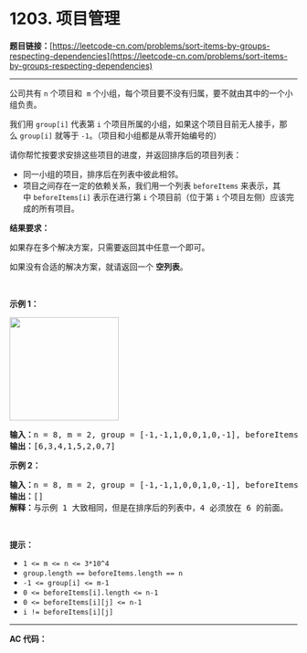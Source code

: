 # 1203. 项目管理

**题目链接：**[https://leetcode-cn.com/problems/sort-items-by-groups-respecting-dependencies](https://leetcode-cn.com/problems/sort-items-by-groups-respecting-dependencies)

---

<div class="content__1Y2H">
 <div class="notranslate">
  <p>公司共有&nbsp;<code>n</code>&nbsp;个项目和 &nbsp;<code>m</code>&nbsp;个小组，每个项目要不没有归属，要不就由其中的一个小组负责。</p> 
  <p>我们用&nbsp;<code>group[i]</code>&nbsp;代表第&nbsp;<code>i</code>&nbsp;个项目所属的小组，如果这个项目目前无人接手，那么&nbsp;<code>group[i]</code> 就等于&nbsp;<code>-1</code>。（项目和小组都是从零开始编号的）</p> 
  <p>请你帮忙按要求安排这些项目的进度，并返回排序后的项目列表：</p> 
  <ul> 
   <li>同一小组的项目，排序后在列表中彼此相邻。</li> 
   <li>项目之间存在一定的依赖关系，我们用一个列表 <code>beforeItems</code>&nbsp;来表示，其中&nbsp;<code>beforeItems[i]</code>&nbsp;表示在进行第&nbsp;<code>i</code>&nbsp;个项目前（位于第 <code>i</code>&nbsp;个项目左侧）应该完成的所有项目。</li> 
  </ul> 
  <p><strong>结果要求：</strong></p> 
  <p>如果存在多个解决方案，只需要返回其中任意一个即可。</p> 
  <p>如果没有合适的解决方案，就请返回一个 <strong>空列表</strong>。</p> 
  <p>&nbsp;</p> 
  <p><strong>示例 1：</strong></p> 
  <p><strong><img style="height: 181px; width: 191px;" src="https://assets.leetcode-cn.com/aliyun-lc-upload/uploads/2019/09/22/1359_ex1.png" alt=""></strong></p> 
  <pre class="language-text"><strong>输入：</strong>n = 8, m = 2, group = [-1,-1,1,0,0,1,0,-1], beforeItems = [[],[6],[5],[6],[3,6],[],[],[]]
<strong>输出：</strong>[6,3,4,1,5,2,0,7]
</pre> 
  <p><strong>示例&nbsp;2：</strong></p> 
  <pre class="language-text"><strong>输入：</strong>n = 8, m = 2, group = [-1,-1,1,0,0,1,0,-1], beforeItems = [[],[6],[5],[6],[3],[],[4],[]]
<strong>输出：</strong>[]
<strong>解释：</strong>与示例 1 大致相同，但是在排序后的列表中，4 必须放在 6 的前面。
</pre> 
  <p>&nbsp;</p> 
  <p><strong>提示：</strong></p> 
  <ul> 
   <li><code>1 &lt;= m &lt;= n &lt;= 3*10^4</code></li> 
   <li><code>group.length == beforeItems.length == n</code></li> 
   <li><code>-1 &lt;= group[i] &lt;= m-1</code></li> 
   <li><code>0 &lt;= beforeItems[i].length &lt;= n-1</code></li> 
   <li><code>0 &lt;= beforeItems[i][j] &lt;= n-1</code></li> 
   <li><code>i != beforeItems[i][j]</code></li> 
  </ul> 
 </div>
</div>

---

**AC 代码：**

```java

```